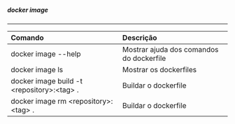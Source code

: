 
##### docker image
***


|Comando|Descrição|
|:--|:--|
|docker image --help| Mostrar ajuda dos comandos do dockerfile|
|docker image ls | Mostrar os dockerfiles|
|docker image build -t \<repository\>:\<tag\> . | Buildar o dockerfile|
|docker image rm \<repository\>:\<tag\> . | Buildar o dockerfile|



